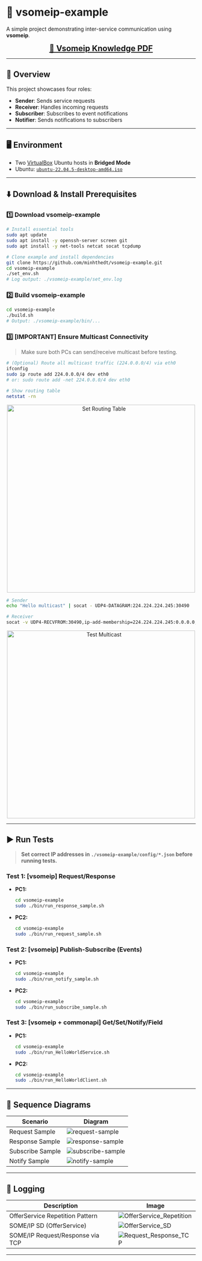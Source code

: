 # 🚗 vsomeip-example

A simple project demonstrating inter-service communication using **vsomeip**.

<p align="center">
    <a href="./doc/Vsomeip_knowledge.pdf" style="font-size:1.5em; font-weight:bold;">
        📄 Vsomeip Knowledge PDF
    </a>
</p>

---

## 📘 Overview

This project showcases four roles:

- **Sender**: Sends service requests
- **Receiver**: Handles incoming requests
- **Subscriber**: Subscribes to event notifications
- **Notifier**: Sends notifications to subscribers

---

## 🖥️ Environment

- Two [VirtualBox](https://www.virtualbox.org/wiki/Downloads) Ubuntu hosts in **Bridged Mode**
- Ubuntu: [`ubuntu-22.04.5-desktop-amd64.iso`](https://releases.ubuntu.com/jammy/)

---

## ⬇️ Download & Install Prerequisites

### 1️⃣ Download vsomeip-example

```bash
# Install essential tools
sudo apt update
sudo apt install -y openssh-server screen git
sudo apt install -y net-tools netcat socat tcpdump

# Clone example and install dependencies
git clone https://github.com/minhthedt/vsomeip-example.git
cd vsomeip-example
./set_env.sh
# Log output: ./vsomeip-example/set_env.log
```

### 2️⃣ Build vsomeip-example

```bash
cd vsomeip-example
./build.sh
# Output: ./vsomeip-example/bin/...
```

### 3️⃣ **[IMPORTANT] Ensure Multicast Connectivity**

> Make sure both PCs can send/receive multicast before testing.

```bash
# (Optional) Route all multicast traffic (224.0.0.0/4) via eth0
ifconfig
sudo ip route add 224.0.0.0/4 dev eth0
# or: sudo route add -net 224.0.0.0/4 dev eth0

# Show routing table
netstat -rn
```
<p align="center">
    <img src="doc/picture/setrouttable.png" alt="Set Routing Table" width="500"/>
</p>

```bash
# Sender
echo "Hello multicast" | socat - UDP4-DATAGRAM:224.224.224.245:30490

# Receiver
socat -v UDP4-RECVFROM:30490,ip-add-membership=224.224.224.245:0.0.0.0,fork -
```
<p align="center">
    <img src="doc/picture/testmuticast.png" alt="Test Multicast" width="500"/>
</p>

---

## ▶️ Run Tests

> **Set correct IP addresses in `./vsomeip-example/config/*.json` before running tests.**

### Test 1: [vsomeip] Request/Response

- **PC1:**
    ```bash
    cd vsomeip-example
    sudo ./bin/run_response_sample.sh
    ```
- **PC2:**
    ```bash
    cd vsomeip-example
    sudo ./bin/run_request_sample.sh
    ```

### Test 2: [vsomeip] Publish-Subscribe (Events)

- **PC1:**
    ```bash
    cd vsomeip-example
    sudo ./bin/run_notify_sample.sh
    ```
- **PC2:**
    ```bash
    cd vsomeip-example
    sudo ./bin/run_subscribe_sample.sh
    ```

### Test 3: [vsomeip + commonapi] Get/Set/Notify/Field

- **PC1:**
    ```bash
    cd vsomeip-example
    sudo ./bin/run_HelloWorldService.sh
    ```
- **PC2:**
    ```bash
    cd vsomeip-example
    sudo ./bin/run_HelloWorldClient.sh
    ```

---

## 📝 Sequence Diagrams

| Scenario                | Diagram |
|-------------------------|---------|
| Request Sample          | ![request-sample](doc/design/1.0_request-sample.svg) |
| Response Sample         | ![response-sample](doc/design/1.1_response-sample.svg) |
| Subscribe Sample        | ![subscribe-sample](doc/design/2.0_subscribe-sample.svg) |
| Notify Sample           | ![notify-sample](doc/design/2.1_notify-sample.svg) |

---

## 📝 Logging

| Description                                 | Image |
|---------------------------------------------|-------|
| OfferService Repetition Pattern             | ![OfferService_Repetition](doc/picture/OfferService_Repetition_Pattern.png) |
| SOME/IP SD (OfferService)                   | ![OfferService_SD](doc/picture/someip_udp_packet(offerservice).png) |
| SOME/IP Request/Response via TCP            | ![Request_Response_TCP](doc/picture/someip_tcp_packet(request_response).png) |

---